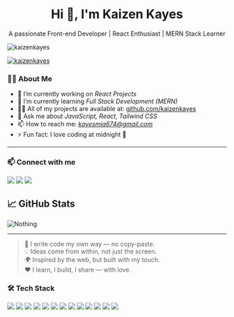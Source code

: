 <h1 align="center">Hi 👋, I'm Kaizen Kayes</h1>
<p align="center">
  A passionate Front-end Developer | React Enthusiast | MERN Stack Learner
</p>

<p align="left"> <img src="https://komarev.com/ghpvc/?username=kaizenkayes&label=Profile%20views&color=0e75b6&style=flat" alt="kaizenkayes" /> </p>

<p align="left"> <a href="https://github.com/ryo-ma/github-profile-trophy"><img src="https://github-profile-trophy.vercel.app/?username=kaizenkayes" alt="kaizenkayes" /></a> </p>

### 🙋‍♂️ About Me

- 🔭 I’m currently working on *React Projects*
- 🌱 I’m currently learning *Full Stack Development (MERN)*
- 👨‍💻 All of my projects are available at: [github.com/kaizenkayes](https://github.com/kaizenkayes)
- 💬 Ask me about *JavaScript, React, Tailwind CSS*
- 📫 How to reach me: *kayesmia674@gmail.com*
- ⚡ Fun fact: I love coding at midnight 🌙
---
### 📫 Connect with me
<p>
  <a href="mailto:kayesmia674@gmail.com"><img src="https://img.shields.io/badge/Email-D14836?style=flat&logo=gmail&logoColor=white" /></a>
  <a href=""><img src="https://img.shields.io/badge/LinkedIn-0077B5?style=flat&logo=linkedin&logoColor=white" /></a>
  <a href=""><img src="https://img.shields.io/badge/Facebook-1877F2?style=flat&logo=facebook&logoColor=white" /></a>
</p>

## 📈 GitHub Stats
![Nothing](...)

---

> 🔧 I write code my own way — no copy-paste.  
> 💡 Ideas come from within, not just the screen.  
> 🌍 Inspired by the web, but built with my touch.  
> ❤️ I learn, I build, I share — with love.

### 🛠️ Tech Stack
<p>
 <p>
  <img src="https://img.shields.io/badge/JavaScript-F7DF1E?style=flat&logo=javascript&logoColor=black"/>
  <img src="https://img.shields.io/badge/TypeScript-3178C6?style=flat&logo=typescript&logoColor=white"/>
  <img src="https://img.shields.io/badge/React-20232A?style=flat&logo=react&logoColor=61DAFB"/>
  <img src="https://img.shields.io/badge/Next.js-000000?style=flat&logo=nextdotjs&logoColor=white"/>
  <img src="https://img.shields.io/badge/TailwindCSS-38B2AC?style=flat&logo=tailwind-css&logoColor=white"/>
  <img src="https://img.shields.io/badge/Framer Motion-000000?style=flat&logo=framer&logoColor=white"/>
  <img src="https://img.shields.io/badge/Firebase-ffca28?style=flat&logo=firebase&logoColor=black"/>
  <img src="https://img.shields.io/badge/Node.js-339933?style=flat&logo=nodedotjs&logoColor=white"/>
  <img src="https://img.shields.io/badge/Express.js-000000?style=flat&logo=express&logoColor=white"/>
  <img src="https://img.shields.io/badge/MongoDB-4EA94B?style=flat&logo=mongodb&logoColor=white"/>
  <img src="https://img.shields.io/badge/Git-F05032?style=flat&logo=git&logoColor=white"/>
  <img src="https://img.shields.io/badge/GitHub-181717?style=flat&logo=github&logoColor=white"/>
  <img src="https://img.shields.io/badge/Vercel-000000?style=flat&logo=vercel&logoColor=white"/>
</p>
</p>


